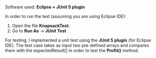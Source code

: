 Software used: **Eclipse + JUnit 5 plugin** </br>

In order to run the test (assuming you are using Eclipse IDE):
1. Open the file **KnapsackTest.**
2. Go to **Run As** -> **JUnit Test**

For testing, I implemented a unit test using the **JUnit 5 plugin** (for Eclipse IDE).
The test case takes as input two pre-defined arrays and compares them with the expectedResult[] in order to test
the **Profit()** method.




 
